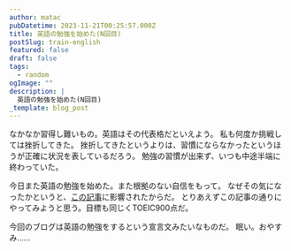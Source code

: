 ```yaml
---
author: matac
pubDatetime: 2023-11-21T00:25:57.000Z
title: 英語の勉強を始めた(N回目)
postSlug: train-english
featured: false
draft: false
tags:
  - random
ogImage: ""
description: |
  英語の勉強を始めた(N回目)
_template: blog_post
---
```


なかなか習得し難いもの。英語はその代表格だといえよう。
私も何度か挑戦しては挫折してきた。
挫折してきたというよりは、習慣にならなかったというほうが正確に状況を表しているだろう。
勉強の習慣が出来ず、いつも中途半端に終わっていた。

今日また英語の勉強を始めた。また根拠のない自信をもって。
なぜその気になったかというと、[この記事](https://qiita.com/mohki7/items/76b4cdda669bce548511)に影響されたからだ。
とりあえずこの記事の通りにやってみようと思う。目標も同じくTOEIC900点だ。

今回のブログは英語の勉強をするという宣言文みたいなものだ。
眠い。おやすみ......
